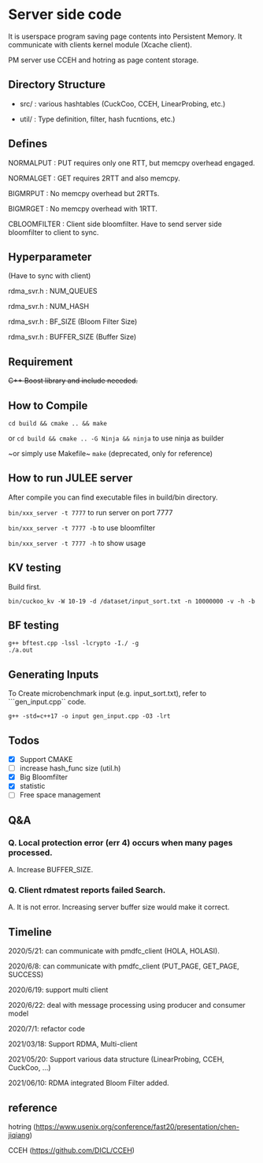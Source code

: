 # Server side code

It is userspace program saving page contents into Persistent Memory.
It communicate with clients kernel module (Xcache client).

PM server use CCEH and hotring as page content storage.

## Directory Structure
- src/ : various hashtables (CuckCoo, CCEH, LinearProbing, etc.)

- util/ : Type definition, filter, hash fucntions, etc.)

## Defines
NORMALPUT : PUT requires only one RTT, but memcpy overhead engaged.

NORMALGET : GET requires 2RTT and also memcpy.

BIGMRPUT  : No memcpy overhead but 2RTTs.

BIGMRGET  : No memcpy overhead with 1RTT.

CBLOOMFILTER : Client side bloomfilter. Have to send server side bloomfilter to client to sync.

## Hyperparameter
(Have to sync with client)

rdma_svr.h : NUM_QUEUES

rdma_svr.h : NUM_HASH

rdma_svr.h : BF_SIZE   (Bloom Filter Size)

rdma_svr.h : BUFFER_SIZE   (Buffer Size)

## Requirement
~~C++ Boost library and include neeeded.~~

## How to Compile
```cd build && cmake .. && make```

or ```cd build && cmake .. -G Ninja && ninja``` to use ninja as builder

~or simply use Makefile~ ```make``` (deprecated, only for reference)

## How to run JULEE server
After compile you can find executable files in build/bin directory.

```bin/xxx_server -t 7777``` to run server on port 7777

```bin/xxx_server -t 7777 -b``` to use bloomfilter 

```bin/xxx_server -t 7777 -h``` to show usage

## KV testing
Build first.

```bin/cuckoo_kv -W 10-19 -d /dataset/input_sort.txt -n 10000000 -v -h -b```

## BF testing
```
g++ bftest.cpp -lssl -lcrypto -I./ -g
./a.out
```

## Generating Inputs
To Create microbenchmark input (e.g. input_sort.txt), refer to ```gen_input.cpp`` code.

```
g++ -std=c++17 -o input gen_input.cpp -O3 -lrt
```

## Todos
- [x] Support CMAKE
- [ ] increase hash_func size (util.h)
- [x] Big Bloomfilter
- [x] statistic
- [ ] Free space management

## Q&A
### Q. Local protection error (err 4) occurs when many pages processed.
A. Increase BUFFER_SIZE.

### Q. Client rdmatest reports failed Search.
A. It is not error. Increasing server buffer size would make it correct.

## Timeline

2020/5/21: can communicate with pmdfc_client (HOLA, HOLASI).

2020/6/8: can communicate with pmdfc_client (PUT_PAGE, GET_PAGE, SUCCESS)

2020/6/19: support multi client

2020/6/22: deal with message processing using producer and consumer model

2020/7/1: refactor code

2021/03/18: Support RDMA, Multi-client

2021/05/20: Support various data structure (LinearProbing, CCEH, CuckCoo, ...)

2021/06/10: RDMA integrated Bloom Filter added.


## reference

hotring (https://www.usenix.org/conference/fast20/presentation/chen-jiqiang)

CCEH (https://github.com/DICL/CCEH)
